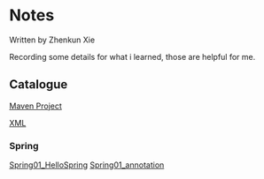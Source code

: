 # Notes
Written by Zhenkun Xie

Recording some details for what i learned, those are helpful for me.

## Catalogue

[Maven Project](./Maven.md)

[XML](https://github.com/arthur0610/Notes/blob/master/XML.md)

### Spring
[Spring01_HelloSpring](./Spring01.md)
[Spring01_annotation](./Spring02.md)
